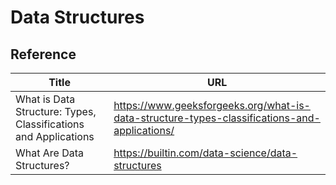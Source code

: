 # Data Structures

## Reference
Title | URL
--- | ---
What is Data Structure: Types, Classifications and Applications | https://www.geeksforgeeks.org/what-is-data-structure-types-classifications-and-applications/
What Are Data Structures? | https://builtin.com/data-science/data-structures
